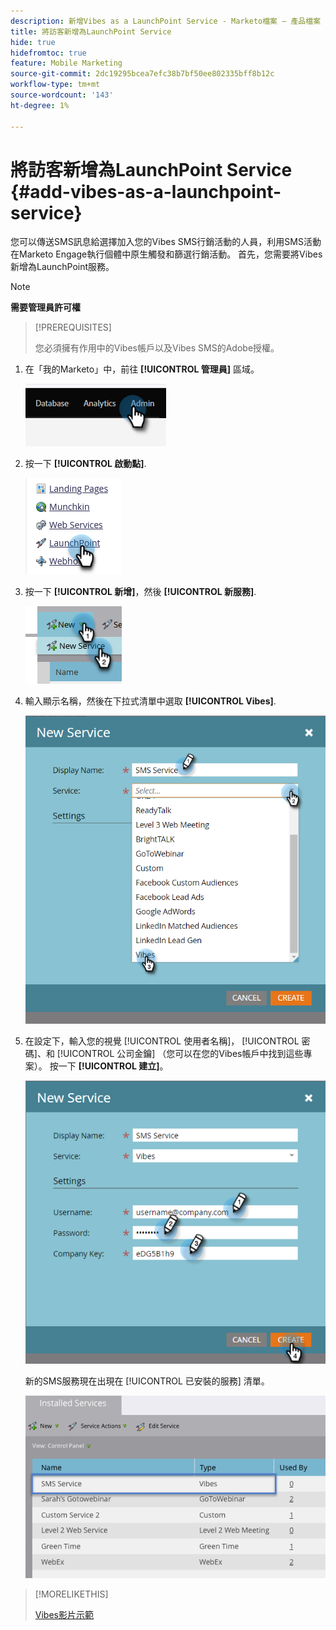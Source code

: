 ```yaml
---
description: 新增Vibes as a LaunchPoint Service - Marketo檔案 — 產品檔案
title: 將訪客新增為LaunchPoint Service
hide: true
hidefromtoc: true
feature: Mobile Marketing
source-git-commit: 2dc19295bcea7efc38b7bf50ee802335bff8b12c
workflow-type: tm+mt
source-wordcount: '143'
ht-degree: 1%

---
```


# 將訪客新增為LaunchPoint Service {#add-vibes-as-a-launchpoint-service}

您可以傳送SMS訊息給選擇加入您的Vibes SMS行銷活動的人員，利用SMS活動在Marketo Engage執行個體中原生觸發和篩選行銷活動。 首先，您需要將Vibes新增為LaunchPoint服務。

>[!NOTE]
>
>**需要管理員許可權**

>[!PREREQUISITES]
>
>您必須擁有作用中的Vibes帳戶以及Vibes SMS的Adobe授權。

1. 在「我的Marketo」中，前往 **[!UICONTROL 管理員]** 區域。

   ![](assets/add-vibes-as-a-launchpoint-service-1.png)

1. 按一下 **[!UICONTROL 啟動點]**.

   ![](assets/add-vibes-as-a-launchpoint-service-2.png)

1. 按一下 **[!UICONTROL 新增]**，然後 **[!UICONTROL 新服務]**.

   ![](assets/add-vibes-as-a-launchpoint-service-3.png)

1. 輸入顯示名稱，然後在下拉式清單中選取 **[!UICONTROL Vibes]**.

   ![](assets/add-vibes-as-a-launchpoint-service-4.png)

1. 在設定下，輸入您的視覺 [!UICONTROL 使用者名稱]， [!UICONTROL 密碼]、和 [!UICONTROL 公司金鑰] （您可以在您的Vibes帳戶中找到這些專案）。 按一下 **[!UICONTROL 建立]**。

   ![](assets/add-vibes-as-a-launchpoint-service-5.png)

   新的SMS服務現在出現在 [!UICONTROL 已安裝的服務] 清單。

   ![](assets/add-vibes-as-a-launchpoint-service-6.png)

>[!MORELIKETHIS]
>
>[Vibes影片示範](https://vimeo.com/215233767/1ed136adbc)
